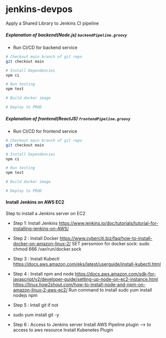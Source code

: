 # jenkins-devpos
Apply a Shared Library to Jenkins CI pipeline

##### Explanation of backend(Node.js) `backendPipeline.groovy`
- Run CI/CD for backend service
```bash
# Checkout main branch of git repo
git checkout main 

# Install Dependencies
npm ci

# Run testing
npm test

# Build docker image

# Deploy to PROD

```

##### Explanation of frontend(ReactJS) `frontendPipeline.groovy`
- Run CI/CD for frontend service
```bash
# Checkout main branch of git repo
git checkout main 

# Install Dependencies
npm ci

# Run testing
npm test

# Build docker image

# Deploy to PROD

```

#### Install Jenkins on AWS EC2
Step to install a Jenkins server on EC2
- Step 1: Install Jenkins
 	https://www.jenkins.io/doc/tutorials/tutorial-for-installing-jenkins-on-AWS/
	
- Step 2 : Install Docker
 	https://www.cyberciti.biz/faq/how-to-install-docker-on-amazon-linux-2/
	SET perssmion for docker.sock:
		sudo chmod 666 /var/run/docker.sock
	
- Step 3 : Install Kubectl 
	https://docs.aws.amazon.com/eks/latest/userguide/install-kubectl.html
	
- Step 4 : Install npm and node
	https://docs.aws.amazon.com/sdk-for-javascript/v2/developer-guide/setting-up-node-on-ec2-instance.html
	https://linux.how2shout.com/how-to-install-node-and-npm-on-amazon-linux-2-aws-ec2/
	Run command to install
		sudo yum install nodejs npm

- Step 5 : Intall git if not
- 	sudo yum install git -y
	
- Step 6 : Access to Jenkins server
	Install AWS Pipeline plugin --> to access to aws resource
	Install Kubenetes Plugin
